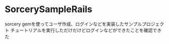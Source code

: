 SorcerySampleRails
===

sorcery gemを使ってユーザ作成、ログインなどを実装したサンプルプロジェクト
チュートリアルを実行しただけだけどログインなどができたことを確認できた

